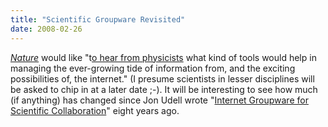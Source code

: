 ```yaml
---
title: "Scientific Groupware Revisited"
date: 2008-02-26
---
```

<a href="http://www.nature.com"><em>Nature</em></a> would like "t<a href="http://blogs.nature.com/wp/nascent/2008/02/a_tangled_web_we_weave.html">o hear from physicists</a> what kind of tools would help in managing the ever-growing tide of information from, and the exciting possibilities of, the internet."  (I presume scientists in lesser disciplines will be asked to chip in at a later date ;-).  It will be interesting to see how much (if anything) has changed since Jon Udell wrote "<a href="https://www.jonudell.net/GroupwareReport.html">Internet Groupware for Scientific Collaboration</a>" eight years ago.
